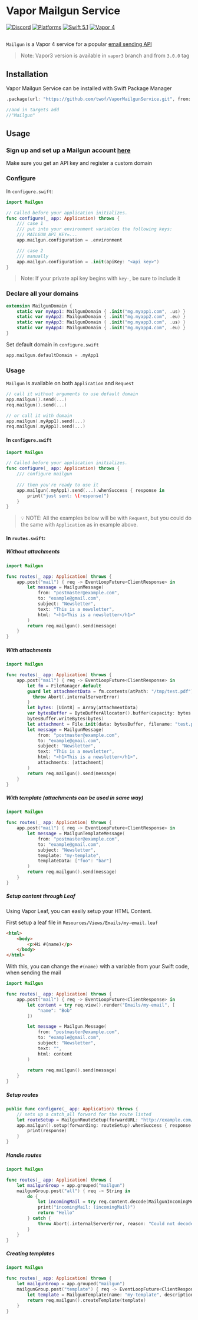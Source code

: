 # Vapor Mailgun Service

[![Discord](https://img.shields.io/badge/join-discord-745EAF.svg?style=flat)](https://vapor.team)
[![Platforms](https://img.shields.io/badge/platforms-macOS%2010.15%20|%20Ubuntu%2016.04%20LTS-ff0000.svg?style=flat)](http://cocoapods.org/pods/FASwift)
[![Swift 5.1](https://img.shields.io/badge/swift-5.1-orange.svg?style=flat)](http://swift.org)
[![Vapor 4](https://img.shields.io/badge/vapor-4.0-blue.svg?style=flat)](https://vapor.codes)

##

`Mailgun` is a Vapor 4 service for a popular [email sending API](https://www.mailgun.com/)
> Note: Vapor3 version is available in `vapor3` branch and from `3.0.0` tag


## Installation
Vapor Mailgun Service can be installed with Swift Package Manager

```swift
.package(url: "https://github.com/twof/VaporMailgunService.git", from: "4.0.0")

//and in targets add
//"Mailgun"
```

## Usage

### Sign up and set up a Mailgun account [here](https://www.mailgun.com/)
Make sure you get an API key and register a custom domain

### Configure

In `configure.swift`:

```swift
import Mailgun

// Called before your application initializes.
func configure(_ app: Application) throws {
    /// case 1
    /// put into your environment variables the following keys:
    /// MAILGUN_API_KEY=...
    app.mailgun.configuration = .environment

    /// case 2
    /// manually
    app.mailgun.configuration = .init(apiKey: "<api key>")
} 
```

> Note: If your private api key begins with `key-`, be sure to include it

### Declare all your domains

```swift
extension MailgunDomain {
    static var myApp1: MailgunDomain { .init("mg.myapp1.com", .us) }
    static var myApp2: MailgunDomain { .init("mg.myapp2.com", .eu) }
    static var myApp3: MailgunDomain { .init("mg.myapp3.com", .us) }
    static var myApp4: MailgunDomain { .init("mg.myapp4.com", .eu) }
}
```

Set default domain in `configure.swift`

```swift
app.mailgun.defaultDomain = .myApp1
```

### Usage

`Mailgun` is available on both `Application` and `Request`

```swift
// call it without arguments to use default domain
app.mailgun().send(...)
req.mailgun().send(...)

// or call it with domain
app.mailgun(.myApp1).send(...)
req.mailgun(.myApp1).send(...)
```

#### In `configure.swift`

```swift
import Mailgun

// Called before your application initializes.
func configure(_ app: Application) throws {
    /// configure mailgun
    
    /// then you're ready to use it
    app.mailgun(.myApp1).send(...).whenSuccess { response in
        print("just sent: \(response)")
    }
} 
```

> 💡 NOTE: All the examples below will be with `Request`, but you could do the same with `Application` as in example above.

#### In `routes.swift`:

##### Without attachments

```swift
import Mailgun

func routes(_ app: Application) throws {
    app.post("mail") { req -> EventLoopFuture<ClientResponse> in
        let message = MailgunMessage(
            from: "postmaster@example.com",
            to: "example@gmail.com",
            subject: "Newsletter",
            text: "This is a newsletter",
            html: "<h1>This is a newsletter</h1>"
        )
        return req.mailgun().send(message)
    }
}
```

##### With attachments

```swift
import Mailgun

func routes(_ app: Application) throws {
    app.post("mail") { req -> EventLoopFuture<ClientResponse> in
        let fm = FileManager.default
        guard let attachmentData = fm.contents(atPath: "/tmp/test.pdf") else {
          throw Abort(.internalServerError)
        }
        let bytes: [UInt8] = Array(attachmentData)
        var bytesBuffer = ByteBufferAllocator().buffer(capacity: bytes.count)
        bytesBuffer.writeBytes(bytes)
        let attachment = File.init(data: bytesBuffer, filename: "test.pdf")
        let message = MailgunMessage(
            from: "postmaster@example.com",
            to: "example@gmail.com",
            subject: "Newsletter",
            text: "This is a newsletter",
            html: "<h1>This is a newsletter</h1>",
            attachments: [attachment]
        )
        return req.mailgun().send(message)
    }
}
```

##### With template (attachments can be used in same way)

```swift
import Mailgun

func routes(_ app: Application) throws {
    app.post("mail") { req -> EventLoopFuture<ClientResponse> in
        let message = MailgunTemplateMessage(
            from: "postmaster@example.com",
            to: "example@gmail.com",
            subject: "Newsletter",
            template: "my-template",
            templateData: ["foo": "bar"]
        )
        return req.mailgun().send(message)
    }
}
```

##### Setup content through Leaf

Using Vapor Leaf, you can easily setup your HTML Content.

First setup a leaf file in `Resources/Views/Emails/my-email.leaf`

```html
<html>
    <body>
        <p>Hi #(name)</p>
    </body>
</html>
```

With this, you can change the `#(name)` with a variable from your Swift code, when sending the mail

```swift
import Mailgun

func routes(_ app: Application) throws {
    app.post("mail") { req -> EventLoopFuture<ClientResponse> in
        let content = try req.view().render("Emails/my-email", [
            "name": "Bob"
        ])

        let message = Mailgun.Message(
            from: "postmaster@example.com",
            to: "example@gmail.com",
            subject: "Newsletter",
            text: "",
            html: content
        )
        
        return req.mailgun().send(message)
    }
}
```

##### Setup routes

```swift
public func configure(_ app: Application) throws {
    // sets up a catch_all forward for the route listed
    let routeSetup = MailgunRouteSetup(forwardURL: "http://example.com/mailgun/all", description: "A route for all emails")
    app.mailgun().setup(forwarding: routeSetup).whenSuccess { response in
        print(response)
    }
}
```

##### Handle routes

```swift
import Mailgun

func routes(_ app: Application) throws {
    let mailgunGroup = app.grouped("mailgun")
    mailgunGroup.post("all") { req -> String in
        do {
            let incomingMail = try req.content.decode(MailgunIncomingMessage.self)
            print("incomingMail: (incomingMail)")
            return "Hello"
        } catch {
            throw Abort(.internalServerError, reason: "Could not decode incoming message")
        }
    }
}
```

##### Creating templates

```swift
import Mailgun

func routes(_ app: Application) throws {
    let mailgunGroup = app.grouped("mailgun")
    mailgunGroup.post("template") { req -> EventLoopFuture<ClientResponse> in
        let template = MailgunTemplate(name: "my-template", description: "api created :)", template: "<h1>Hello {{ name }}</h1>")
        return req.mailgun().createTemplate(template)
    }
}
```
